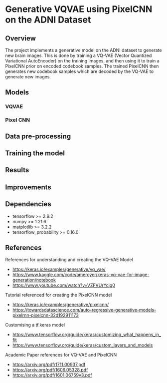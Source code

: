 # Generative VQVAE using PixelCNN on the ADNI Dataset

## Overview

The project implements a generative model on the ADNI dataset to generate new brain images. 
This is done by training a VQ-VAE (Vector Quantized Variational AutoEncoder) on the training images, 
and then using it to train a PixelCNN prior on encoded codebook samples. The trained PixelCNN 
then generates new codebook samples which are decoded by the VQ-VAE to generate new images.

## Models

### VQVAE

### Pixel CNN

## Data pre-processing

## Training the model


## Results


## Improvements


## Dependencies
- tensorflow >= 2.9.2
- numpy >= 1.21.6
- matplotlib >= 3.2.2
- tensorflow_probability >= 0.16.0

## References

References for understanding and creating the VQ-VAE Model
- https://keras.io/examples/generative/vq_vae/
- https://www.kaggle.com/code/ameroyer/keras-vq-vae-for-image-generation/notebook
- https://www.youtube.com/watch?v=VZFVUrYcig0

Tutorial referenced for creating the PixelCNN model
- https://keras.io/examples/generative/pixelcnn/
- https://towardsdatascience.com/auto-regressive-generative-models-pixelrnn-pixelcnn-32d192911173

Customising a tf.keras model
- https://www.tensorflow.org/guide/keras/customizing_what_happens_in_fit
- https://www.tensorflow.org/guide/keras/custom_layers_and_models

Academic Paper references for VQ-VAE and PixelCNN
- https://arxiv.org/pdf/1711.00937.pdf
- https://arxiv.org/pdf/1606.05328.pdf
- https://arxiv.org/pdf/1601.06759v3.pdf


<p align="center"><img src=""></p>